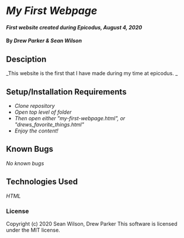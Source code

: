# _My First Webpage_

#### _First website created during Epicodus, August 4, 2020_

#### By _**Drew Parker & Sean Wilson**_

## Desciption

_This website is the first that I have made during my time at epicodus. _

## Setup/Installation Requirements

* _Clone repository_
* _Open top level of folder_
* _Then open either "my-first-webpage.html", or "drews_favorite_things.html"_
* _Enjoy the content!_

## Known Bugs

_No known bugs_

## Technologies Used

_HTML_

### License

Copyright (c) 2020 Sean Wilson, Drew Parker This software is licensed under the MIT license.